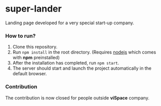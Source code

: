 # super-lander
Landing page developed for a very special start-up company.

### How to run?

1. Clone this repository.
2. Run `npm install` in the root directory. (Requires [nodejs](https://nodejs.org/en/) which comes with **npm** preinstalled)
3. After the installation has completed, run `npm start`.
4. The server should start and launch the project automatically in the default browser.

### Contribution

The contribution is now closed for people outside **viSpace** company.
